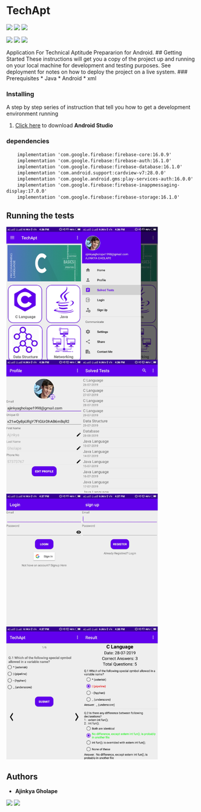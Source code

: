 # TechApt
<p>
<img src="https://img.shields.io/github/forks/ajinkyagholape1998/Face-Recognition.svg"/>
  <img src="https://img.shields.io/github/stars/ajinkyagholape1998/Face-Recognition.svg"/>
<img src="https://img.shields.io/github/watchers/ajinkyagholape1998/Face-Recognition.svg"/>
</p>
<p>
  <img src="https://img.shields.io/badge/Android-3DDC84?style=for-the-badge&logo=android&logoColor=white"/>
  <img src="https://img.shields.io/badge/Java-ED8B00?style=for-the-badge&logo=java&logoColor=white"/>
  <img src="https://img.shields.io/badge/firebase-%23039BE5.svg?style=for-the-badge&logo=firebase"/>
</p>
Application For Technical Aptitude Prepararion for Android. 
## Getting Started
These instructions will get you a copy of the project up and running on your local machine for development and testing purposes. See deployment for notes on how to deploy the project on a live system.
### Prerequisites
* Java
* Android
* xml

### Installing
A step by step series of instruction that tell you how to get a development environment running
1. [Click here](https://developer.android.com/studio?gclid=Cj0KCQjw5MLrBRClARIsAPG0WGw3Dp3NljjKHh1u6CCbG5yI_ZzuNmhlwzo8hjbn6Gz-5pwtGLy18t8aAvMfEALw_wcB) to download **Android Studio**
### dependencies
```
    implementation 'com.google.firebase:firebase-core:16.0.9'
    implementation 'com.google.firebase:firebase-auth:16.1.0'
    implementation 'com.google.firebase:firebase-database:16.1.0'
    implementation 'com.android.support:cardview-v7:28.0.0'
    implementation 'com.google.android.gms:play-services-auth:16.0.0'
    implementation 'com.google.firebase:firebase-inappmessaging-display:17.0.0'
    implementation 'com.google.firebase:firebase-storage:16.1.0'
```
## Running the tests

<img width="200" height="350" align="left" title="content_main" src="https://github.com/ajinkyagholape1998/TechApt/blob/master/Screenshots/1.jpg">
<img width="200" height="350" align="left" title="activity_main" src="https://github.com/ajinkyagholape1998/TechApt/blob/master/Screenshots/2.jpg">
<img width="200" height="350" align="left" title="activity_profile" src="https://github.com/ajinkyagholape1998/TechApt/blob/master/Screenshots/3.jpg">
<img width="200" height="350" title="activity_solved_tests" src="https://github.com/ajinkyagholape1998/TechApt/blob/master/Screenshots/4.jpg">

<img width="200" height="350" align="left" title="activity_login" src="https://github.com/ajinkyagholape1998/TechApt/blob/master/Screenshots/5.jpg">
<img width="200" height="350" align="left" title="activity_registration" src="https://github.com/ajinkyagholape1998/TechApt/blob/master/Screenshots/7.jpg">
<img width="200" height="350" align="left" title="activity_clanguage_questions" src="https://github.com/ajinkyagholape1998/TechApt/blob/master/Screenshots/9.jpg">
<img width="200" height="350" title="activity_result" src="https://github.com/ajinkyagholape1998/TechApt/blob/master/Screenshots/10.jpg">



## Authors
* **Ajinkya Gholape** 

[<img src="https://img.shields.io/badge/LinkedIn-0077B5?style=for-the-badge&logo=linkedin&logoColor=white"/>](https://www.linkedin.com/in/ajinkya16/)
[<img src="https://img.shields.io/badge/dev.to-0A0A0A?style=for-the-badge&logo=dev.to&logoColor=white"/>](https://dev.to/ajinkyagholape1998)

